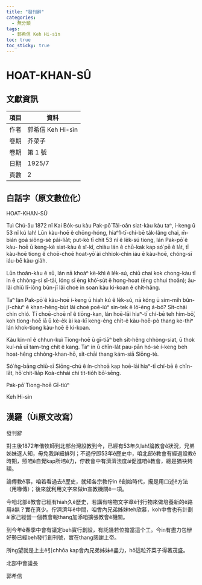 ```yaml
---
title: "發刊辭"
categories:
  - 無分類
tags:
  - 郭希信 Keh Hi-sìn
toc: true
toc_sticky: true
---
```


# HOAT-KHAN-SÛ

## 文獻資訊

| 項目 | 資料 |
|---|---|
| 作者 | 郭希信 Keh Hi-sìn |
| 卷期 | 芥菜子 |
| 卷期 | 第 1 號 |
| 日期 | 1925/7 |
| 頁數 | 2 |

## 白話字（原文數位化）

HOAT-KHAN-SÛ

Tuì Chú-āu 1872 nî Kai Bo̍k-su kàu Pak-pō͘ Tâi-oân siat-kàu kàu taⁿ, í-keng ū 53 nî kú lah! Lūn kàu-hoē ê chōng-hóng, hiaⁿ1-tī-chí-bē ta̍k-lâng chai, m̄-bián goá siông-sè pâi-lia̍t; put-kò tī chit 53 nî ê le̍k-sú tiong, lán Pak-pō͘ ê kàu- hoē ū keng-kè siat-kàu ê sî-kî, chiàu lán ê chū-kak kap só͘ pē ê la̍t, tī kàu-hoē tiong ê choē-choē hoat-yō͘ ài chhiok-chìn iáu ē kàu-hoē, chóng-sī iáu-bē kàu-gia̍h.

Lūn thoân-kàu ê sū, lán nā khoàⁿ kè-khì ê le̍k-sú, chiū chai kok chong-kàu tī in ê chhòng-sí sî-tāi, lóng sī ēng khó͘-su̍t ê hong-hoat (ēng chhuì thoân); āu-lâi chiū lī-iōng bûn-jī lâi choè in soan kàu ki-koan ê chi̍t-hāng.

Taⁿ lán Pak-pō͘ ê kàu-hoē í-keng ū hiah kú ê le̍k-sú, nā kóng ū sím-mi̍h bûn-jī-chiuⁿ ê khan-hêng-bu̍t lâi choè poê-iúⁿ sin-tek ê lō͘-ēng á-bô? Si̍t-chāi chin chió. Tī choē-choē nî ê tiōng-kan, lán hoē-lāi hiaⁿ-tī chí-bē teh him-bō͘, koh tiong-hoē iā ū kè-e̍k ài ka-kī keng-êng chi̍t-ê kàu-hoē-pò thang ke-thiⁿ lán khok-tiong kàu-hoē ê ki-koan.

Kàu kin-nî ê chhun-kuì Tiong-hoē ū gī-tiāⁿ beh si̍t-hêng chhòng-siat, ū thok kuí-nā uī tam-tng chit ê kang. Taⁿ in ū chīn-la̍t pau-pān hó-sè í-keng beh hoat-hêng chhòng-khan-hō, si̍t-chāi thang kám-siā Siōng-tè.

Só͘ ǹg-bāng chiū-sī Siōng-chú ê ín-chhoā kap hoē-lāi hiaⁿ-tī chí-bē ê chīn-la̍t, hō͘ chit-lia̍p Koà-chhài chí tit-tio̍h bō͘-sēng.

Pak-pō͘ Tiong-hoē Gī-tiúⁿ

Keh Hi-sìn

## 漢羅（Ùi原文改寫）

發刊辭

對主後1872年偕牧師到北部台灣設教到今，已經有53年久lah!論教會ê狀況，兄弟姊妹逐人知，毋免我詳細排列；不過佇即53年ê歷史中，咱北部ê教會有經過設教ê時期，照咱ê自覺kap所培ê力，佇教會中有濟濟法度ài促進咱ê教會，總是猶袂夠額。

論傳教ê事，咱若看過去ê歷史，就知各宗教佇in ê創始時代，攏是用口述ê方法（用喙傳）；後來就利用文字來做in宣教機關ê一項。

今咱北部ê教會已經有hiah久ê歷史，若講有啥物文字章ê刊行物來做培養新的ê路用á無？實在真少。佇濟濟年ê中間，咱會內兄弟姊妹teh欣慕，koh中會也有計劃ài家己經營一個教會報thang加添咱擴張教會ê機關。

到今年ê春季中會有議定beh實行創設，有託幾若位擔當這个工。今in有盡力包辦好勢已經beh發行創刊號，實在thang感謝上帝。

所ǹg望就是上主ê引chhōa kap會內兄弟姊妹ê盡力，hō͘這粒芥菜子得著茂盛。

北部中會議長

郭希信
